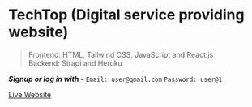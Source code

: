 # TechTop (Digital service providing website)

>Frontend: HTML, Tailwind CSS, JavaScript and React.js    
>Backend: Strapi and Heroku

***Signup or log in with -***
`Email: user@gmail.com`
`Password: user@1`

[Live Website](https://techtop.netlify.app/ "TechTop's Homepage")

